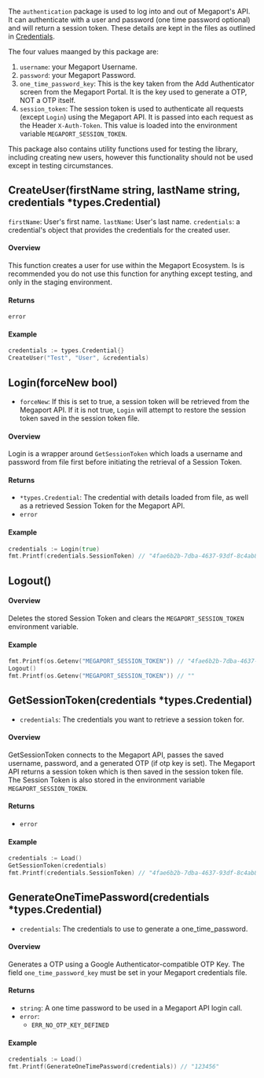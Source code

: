 The `authentication` package is used to log into and out of Megaport's API. It can authenticate with a user and password (one time password optional) and will return a session token. These details are kept in the files as outlined in [Credentials](Credentials).

The four values maanged by this package are:
1. `username`: your Megaport Username.
2. `password`: your Megaport Password.
3. `one_time_password_key`: This is the key taken from the Add Authenticator screen from the Megaport Portal. It is the key used to generate a OTP, NOT a OTP itself.
2. `session_token`: The session token is used to authenticate all requests (except `Login`) using the Megaport API. It is passed into each request as the Header `X-Auth-Token`. This value is loaded into the environment variable `MEGAPORT_SESSION_TOKEN`.

This package also contains utility functions used for testing the library, including creating new users, however this functionality should not be used except in testing circumstances.

## CreateUser(firstName string, lastName string, credentials *types.Credential)
`firstName`: User's first name.
`lastName`: User's last name.
`credentials`: a credential's object that provides the credentials for the created user.

#### Overview
This function creates a user for use within the Megaport Ecosystem. Is is recommended you do not use this function for anything except testing, and only in the staging environment.

#### Returns
`error`

#### Example
```go
credentials := types.Credential{}
CreateUser("Test", "User", &credentials)
```

## Login(forceNew bool)
* `forceNew`: If this is set to true, a session token will be retrieved from the Megaport API. If it is not true, `Login` will attempt to restore the session token saved in the session token file.

#### Overview
Login is a wrapper around `GetSessionToken` which loads a username and password from file first before initiating the retrieval of a Session Token.

#### Returns
* `*types.Credential`: The credential with details loaded from file, as well as a retrieved Session Token for the Megaport API.
* `error`

#### Example

```go
credentials := Login(true)
fmt.Printf(credentials.SessionToken) // "4fae6b2b-7dba-4637-93df-8c4ab8476d0b"
```

## Logout()

#### Overview
Deletes the stored Session Token and clears the `MEGAPORT_SESSION_TOKEN` environment variable.

#### Example

```go
fmt.Printf(os.Getenv("MEGAPORT_SESSION_TOKEN")) // "4fae6b2b-7dba-4637-93df-8c4ab8476d0b"
Logout()
fmt.Printf(os.Getenv("MEGAPORT_SESSION_TOKEN")) // ""
```

## GetSessionToken(credentials *types.Credential) 
* `credentials`: The credentials you want to retrieve a session token for.

#### Overview
GetSessionToken connects to the Megaport API, passes the saved username, password, and a generated OTP (if otp key is set). The Megaport API returns a session token which is then saved in the session token file. The Session Token is also stored in the environment variable `MEGAPORT_SESSION_TOKEN`.

#### Returns
* `error`

#### Example
```go
credentials := Load()
GetSessionToken(credentials)
fmt.Printf(credentials.SessionToken) // "4fae6b2b-7dba-4637-93df-8c4ab8476d0b"
```

## GenerateOneTimePassword(credentials *types.Credential)
* `credentials`: The credentials to use to generate a one_time_password.

#### Overview
Generates a OTP using a Google Authenticator-compatible OTP Key. The field `one_time_password_key` must be set in your Megaport credentials file.

#### Returns
* `string`: A one time password to be used in a Megaport API login call.
* `error`:
    * `ERR_NO_OTP_KEY_DEFINED`


#### Example
```go
credentials := Load()
fmt.Printf(GenerateOneTimePassword(credentials)) // "123456"
```
